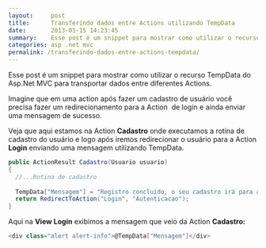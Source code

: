 ```yaml
---
layout:     post
title:      Transferindo dados entre Actions utilizando TempData
date:       2013-01-15 14:23:45
summary:    Esse post é um snippet para mostrar como utilizar o recurso TempData do Asp.Net MVC para transportar dados entre diferentes Actions.
categories: asp .net mvc
permalink: /transferindo-dados-entre-actions-tempdata/
---
```


Esse post é um snippet para mostrar como utilizar o recurso TempData do Asp.Net MVC para transportar dados entre diferentes Actions.

Imagine que em uma action após fazer um cadastro de usuário você precisa fazer um redirecionamento para a Action  de login e ainda enviar uma mensagem de sucesso.

Veja que aqui estamos na Action **Cadastro** onde executamos a rotina de cadastro do usuário e logo após iremos redirecionar o usuário para a Action **Login** enviando uma mensagem utilizando TempData.

```csharp
public ActionResult Cadastro(Usuario usuario)
{
  //...Rotina de cadastro
 
  TempData["Mensagem"] = "Registro concluido, o seu cadastro irá para aprovação e você será informado por email.";
  return RedirectToAction("Login", "Autenticacao");
}
```

Aqui na **View Login** exibimos a mensagem que veio da Action **Cadastro:**

```csharp
<div class="alert alert-info">@TempData["Mensagem"]</div>
```